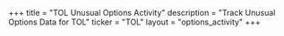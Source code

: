 +++
title = "TOL Unusual Options Activity"
description = "Track Unusual Options Data for TOL"
ticker = "TOL"
layout = "options_activity"
+++

